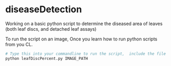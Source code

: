 # diseaseDetection
Working on a basic python script to determine the diseased area of leaves (both leaf discs, and detached leaf assays)

To run the script on an image, 
Once you learn how to run python scripts from you CL. 


```bash
# Type this into your commandline to run the script,  include the file path of your image !
python leafDiscPercent.py IMAGE_PATH

